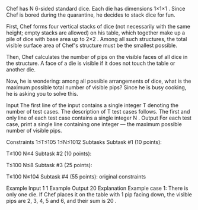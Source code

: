 Chef has N
 6-sided standard dice. Each die has dimensions 1×1×1
. Since Chef is bored during the quarantine, he decides to stack dice for fun.

First, Chef forms four vertical stacks of dice (not necessarily with the same height; empty stacks are allowed) on his table, which together make up a pile of dice with base area up to 2×2
. Among all such structures, the total visible surface area of Chef's structure must be the smallest possible.

Then, Chef calculates the number of pips on the visible faces of all dice in the structure. A face of a die is visible if it does not touch the table or another die.

Now, he is wondering: among all possible arrangements of dice, what is the maximum possible total number of visible pips? Since he is busy cooking, he is asking you to solve this.

Input
The first line of the input contains a single integer T
 denoting the number of test cases. The description of T
 test cases follows.
The first and only line of each test case contains a single integer N
.
Output
For each test case, print a single line containing one integer ― the maximum possible number of visible pips.

Constraints
1≤T≤105
1≤N≤1012
Subtasks
Subtask #1 (10 points):

T≤100
N≤4
Subtask #2 (10 points):

T≤100
N≤8
Subtask #3 (25 points):

T≤100
N≤104
Subtask #4 (55 points): original constraints

Example Input
1
1
Example Output
20
Explanation
Example case 1: There is only one die. If Chef places it on the table with 1 pip facing down, the visible pips are 2, 3, 4, 5 and 6, and their sum is 20
.
